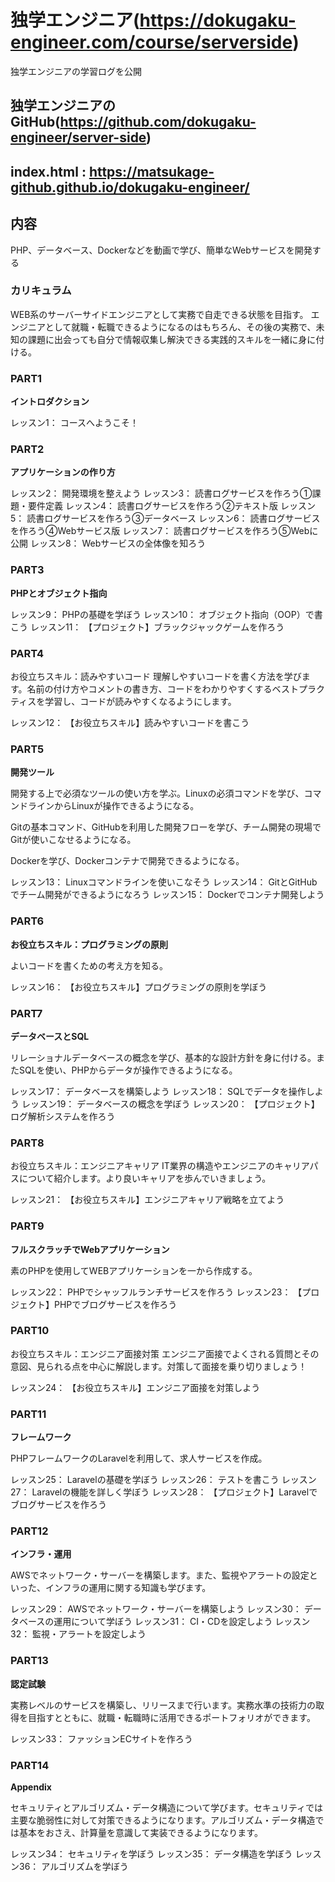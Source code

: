 # 独学エンジニア(https://dokugaku-engineer.com/course/serverside)
独学エンジニアの学習ログを公開

## 独学エンジニアのGitHub(https://github.com/dokugaku-engineer/server-side)
## index.html : https://matsukage-github.github.io/dokugaku-engineer/

## 内容
PHP、データベース、Dockerなどを動画で学び、簡単なWebサービスを開発する

### カリキュラム
WEB系のサーバーサイドエンジニアとして実務で自走できる状態を目指す。
エンジニアとして就職・転職できるようになるのはもちろん、その後の実務で、未知の課題に出会っても自分で情報収集し解決できる実践的スキルを一緒に身に付ける。

### PART1
**イントロダクション**

レッスン1： コースへようこそ！

### PART2
**アプリケーションの作り方**

レッスン2： 開発環境を整えよう
レッスン3： 読書ログサービスを作ろう①課題・要件定義
レッスン4： 読書ログサービスを作ろう②テキスト版
レッスン5： 読書ログサービスを作ろう③データベース
レッスン6： 読書ログサービスを作ろう④Webサービス版
レッスン7： 読書ログサービスを作ろう⑤Webに公開
レッスン8： Webサービスの全体像を知ろう

### PART3
**PHPとオブジェクト指向**

レッスン9： PHPの基礎を学ぼう
レッスン10： オブジェクト指向（OOP）で書こう
レッスン11： 【プロジェクト】ブラックジャックゲームを作ろう

### PART4

お役立ちスキル：読みやすいコード
理解しやすいコードを書く方法を学びます。名前の付け方やコメントの書き方、コードをわかりやすくするベストプラクティスを学習し、コードが読みやすくなるようにします。

レッスン12： 【お役立ちスキル】読みやすいコードを書こう

### PART5
**開発ツール**

開発する上で必須なツールの使い方を学ぶ。Linuxの必須コマンドを学び、コマンドラインからLinuxが操作できるようになる。

Gitの基本コマンド、GitHubを利用した開発フローを学び、チーム開発の現場でGitが使いこなせるようになる。

Dockerを学び、Dockerコンテナで開発できるようになる。

レッスン13： Linuxコマンドラインを使いこなそう
レッスン14： GitとGitHubでチーム開発ができるようになろう
レッスン15： Dockerでコンテナ開発しよう

### PART6
**お役立ちスキル：プログラミングの原則**


よいコードを書くための考え方を知る。

レッスン16： 【お役立ちスキル】プログラミングの原則を学ぼう

### PART7
**データベースとSQL**

リレーショナルデータベースの概念を学び、基本的な設計方針を身に付ける。またSQLを使い、PHPからデータが操作できるようになる。

レッスン17： データベースを構築しよう
レッスン18： SQLでデータを操作しよう
レッスン19： データベースの概念を学ぼう
レッスン20： 【プロジェクト】ログ解析システムを作ろう

### PART8

お役立ちスキル：エンジニアキャリア
IT業界の構造やエンジニアのキャリアパスについて紹介します。より良いキャリアを歩んでいきましょう。

レッスン21： 【お役立ちスキル】エンジニアキャリア戦略を立てよう

### PART9
**フルスクラッチでWebアプリケーション**

素のPHPを使用してWEBアプリケーションを一から作成する。

レッスン22： PHPでシャッフルランチサービスを作ろう
レッスン23： 【プロジェクト】PHPでブログサービスを作ろう

### PART10

お役立ちスキル：エンジニア面接対策
エンジニア面接でよくされる質問とその意図、見られる点を中心に解説します。対策して面接を乗り切りましょう！

レッスン24： 【お役立ちスキル】エンジニア面接を対策しよう

### PART11
**フレームワーク**

PHPフレームワークのLaravelを利用して、求人サービスを作成。

レッスン25： Laravelの基礎を学ぼう
レッスン26： テストを書こう
レッスン27： Laravelの機能を詳しく学ぼう
レッスン28： 【プロジェクト】Laravelでブログサービスを作ろう

### PART12
**インフラ・運用**

AWSでネットワーク・サーバーを構築します。また、監視やアラートの設定といった、インフラの運用に関する知識も学びます。

レッスン29： AWSでネットワーク・サーバーを構築しよう
レッスン30： データベースの運用について学ぼう
レッスン31： CI・CDを設定しよう
レッスン32： 監視・アラートを設定しよう

### PART13
**認定試験**

実務レベルのサービスを構築し、リリースまで行います。実務水準の技術力の取得を目指すとともに、就職・転職時に活用できるポートフォリオができます。

レッスン33： ファッションECサイトを作ろう

### PART14
**Appendix**

セキュリティとアルゴリズム・データ構造について学びます。セキュリティでは主要な脆弱性に対して対策できるようになります。アルゴリズム・データ構造では基本をおさえ、計算量を意識して実装できるようになります。

レッスン34： セキュリティを学ぼう
レッスン35： データ構造を学ぼう
レッスン36： アルゴリズムを学ぼう
